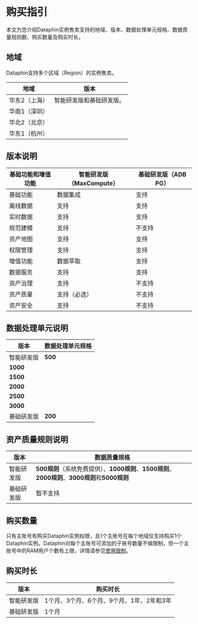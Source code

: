 # 购买指引

本文为您介绍Dataphin实例售卖支持的地域、版本、数据处理单元规格、数据质量规则数、购买数量及购买时长。

## 地域

Dataphin支持多个区域（Region）的实例售卖。

|地域|版本|
|--|--|
|华东2（上海）|智能研发版和基础研发版。|
|华南1（深圳）|
|华北2（北京）|
|华东1（杭州）|

## 版本说明

|基础功能和增值功能|智能研发版（MaxCompute）|基础研发版（ADB PG）|
|---------|-----------------|-------------|
|基础功能|数据集成|支持|支持|
|离线数据|支持|支持|
|实时数据|支持|支持|
|规范建模|支持|不支持|
|资产地图|支持|支持|
|权限管理|支持|支持|
|增值功能|数据萃取|支持|不支持|
|数据服务|支持|支持|
|资产治理|支持|不支持|
|资产质量|支持（必选）|不支持|
|资产安全|支持|不支持|

## 数据处理单元说明

|版本|数据处理单元规格|
|--|--------|
|智能研发版|**500**|
|**1000**|
|**1500**|
|**2000**|
|**2500**|
|**3000**|
|基础研发版|**200**|

## 资产质量规则说明

|版本|数据质量规格|
|--|------|
|智能研发版|**500规则**（系统免费提供）、**1000规则**、**1500规则**、**2000规则**、**3000规则**和**5000规则**|
|基础研发版|暂不支持|

## 购买数量

只有主账号有购买Dataphin实例权限，且1个主账号在每个地域仅支持购买1个Dataphin实例。Dataphin对每个主账号可添加的子账号数量不做限制，但一个主账号中的RAM用户个数有上限，详情请参见[使用限制](/cn.zh-CN/产品简介/使用限制.md)。

## 购买时长

|版本|购买时长|
|--|----|
|智能研发版|1个月、3个月、6个月、9个月、1年、2年和3年|
|基础研发版|1个月|

